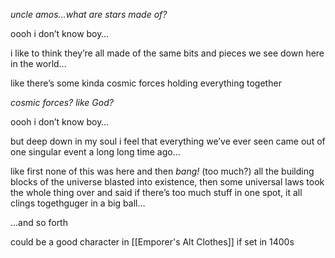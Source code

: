 _uncle amos…what are stars made of?_

oooh i don’t know boy…

i like to think they’re all made of the same bits and pieces we see down here in the world…

like there’s some kinda cosmic forces holding everything together

_cosmic forces? like God?_

oooh i don’t know boy…

but deep down in my soul i feel that everything we’ve ever seen came out of one singular event a long long time ago…

like first none of this was here and then _bang!_ (too much?) all the building blocks of the universe blasted into existence, then some universal laws took the whole thing over and said if there’s too much stuff in one spot, it all clings togethguger in a big ball…


…and so forth

could be a good character in [[Emporer's Alt Clothes]] if set in 1400s